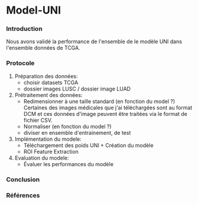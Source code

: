# Model-UNI
### Introduction
Nous avons validé la performance de l'ensemble de le modèle UNI dans l'ensemble données de TCGA.


### Protocole 

1. Préparation des données:
    - choisir datasets TCGA
    - dossier images LUSC / dossier image LUAD
2. Prétraitement des données:
    - Redimensionner à une taille standard (en fonction du model ?)
      Certaines des images médicales que j'ai téléchargées sont au format DCM et ces données d'image peuvent être traitées via le format de fichier CSV.
    - Normaliser (en fonction du model ?)
    - diviser en ensemble d'entrainement, de test
3. Implémentation du modele:
    - Téléchargement des poids UNI + Création du modèle
    - ROI Feature Extraction
4. Evaluation du modele:
    - Évaluer les performances du modèle

### Conclusion
### Références
